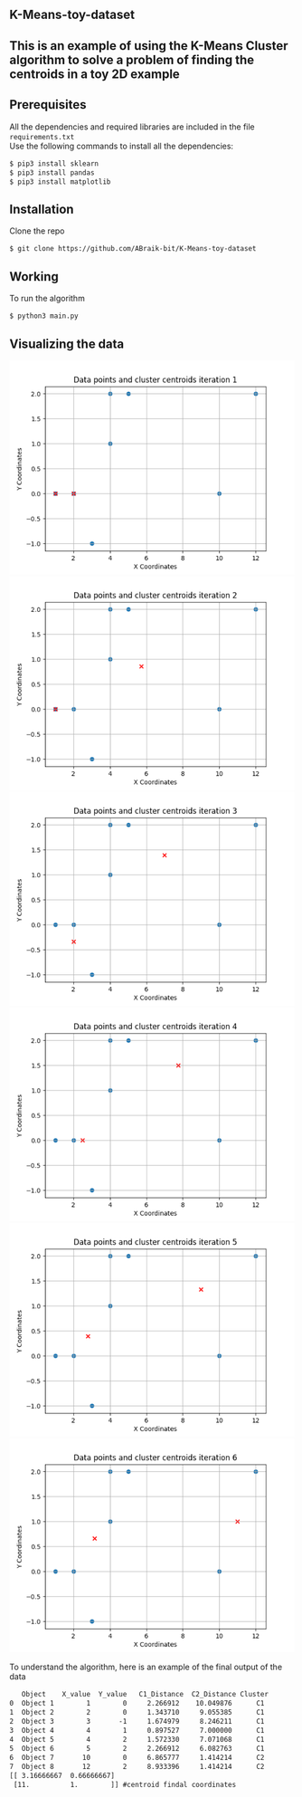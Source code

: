 ## K-Means-toy-dataset
## This is an example of using the K-Means Cluster algorithm to solve a problem of finding the centroids in a toy 2D example 

## Prerequisites

All the dependencies and required libraries are included in the file <code>requirements.txt</code>  
Use the following commands to install all the dependencies:
```
$ pip3 install sklearn
$ pip3 install pandas
$ pip3 install matplotlib
```

## Installation
Clone the repo
```
$ git clone https://github.com/ABraik-bit/K-Means-toy-dataset
```


## Working

To run the algorithm
```
$ python3 main.py 
```
## Visualizing the data
![Starting iteration](https://github.com/ABraik-bit/K-Means-toy-dataset/blob/main/plot1.png)
![First iteration](https://github.com/ABraik-bit/K-Means-toy-dataset/blob/main/plot2.png)
![Second iteration](https://github.com/ABraik-bit/K-Means-toy-dataset/blob/main/plot3.png)
![Third iteration](https://github.com/ABraik-bit/K-Means-toy-dataset/blob/main/plot4.png)
![Forth iteration](https://github.com/ABraik-bit/K-Means-toy-dataset/blob/main/plot5.png)
![Fifth iteration](https://github.com/ABraik-bit/K-Means-toy-dataset/blob/main/plot6.png)

To understand the algorithm, here is an example of the final output of the data
```
   Object    X_value  Y_value   C1_Distance  C2_Distance Cluster
0  Object 1        1        0     2.266912    10.049876      C1
1  Object 2        2        0     1.343710     9.055385      C1
2  Object 3        3       -1     1.674979     8.246211      C1
3  Object 4        4        1     0.897527     7.000000      C1
4  Object 5        4        2     1.572330     7.071068      C1
5  Object 6        5        2     2.266912     6.082763      C1
6  Object 7       10        0     6.865777     1.414214      C2
7  Object 8       12        2     8.933396     1.414214      C2
[[ 3.16666667  0.66666667]
 [11.          1.        ]] #centroid findal coordinates 
```


